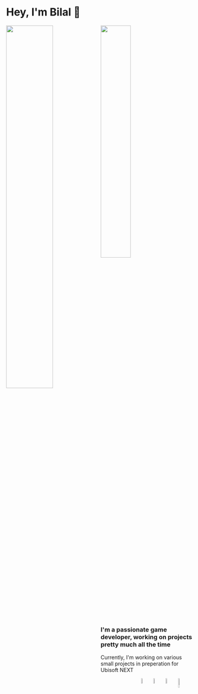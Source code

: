 # Hey, I'm Bilal 👋

<img align="left" width="50%" src="https://github-readme-stats.vercel.app/api?username=Bilal-A-G&count_private=true&show_icons=true&theme=dark"/>
<img width="40%" src="https://github-readme-stats.vercel.app/api/top-langs/?username=Bilal-A-G&layout=compact&theme=dark"/>

&emsp;

### I'm a passionate game developer, working on projects pretty much all the time

Currently, I'm working on various small projects in preperation for Ubisoft NEXT

<img width="8%" align="right" src="https://img.shields.io/badge/OpenGL-FFFFFF?style=for-the-badge&logo=opengl"/>
<img width="6%" align="right" src="https://img.shields.io/badge/c%23-%23239120.svg?style=for-the-badge&logo=c-sharp&logoColor=white"/>
<img width="6%" align="right" src="https://img.shields.io/badge/unity-%23000000.svg?style=for-the-badge&logo=unity&logoColor=white"/>
<img width="6%" align="right" src="https://img.shields.io/badge/C%2B%2B-00599C?style=for-the-badge&logo=c%2B%2B&logoColor=white"/>

